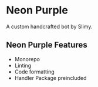 # Neon Purple

A custom handcrafted bot by Slimy.

## Neon Purple Features

- Monorepo
- Linting
- Code formatting
- Handler Package preincluded
